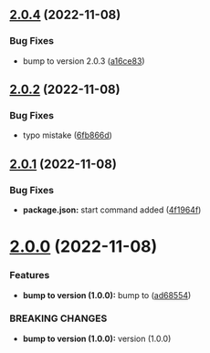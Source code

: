 ## [2.0.4](https://github.com/AniCrad/indian-rail/compare/v2.0.2...v2.0.4) (2022-11-08)


### Bug Fixes

* bump to version 2.0.3 ([a16ce83](https://github.com/AniCrad/indian-rail/commit/a16ce83ea3feeef407ea77e8ed1d16379ec7e4dc))



## [2.0.2](https://github.com/AniCrad/indian-rail/compare/v2.0.1...v2.0.2) (2022-11-08)


### Bug Fixes

* typo mistake ([6fb866d](https://github.com/AniCrad/indian-rail/commit/6fb866d199a0b5fe00de6d301eb91aa05ad5a583))



## [2.0.1](https://github.com/AniCrad/indian-rail/compare/v2.0.0...v2.0.1) (2022-11-08)


### Bug Fixes

* **package.json:** start command added ([4f1964f](https://github.com/AniCrad/indian-rail/commit/4f1964fe5628c40082aad492bc8b18fb9f2acb85))



# [2.0.0](https://github.com/AniCrad/indian-rail/compare/v1.0.0...v2.0.0) (2022-11-08)


### Features

* **bump to version  (1.0.0):** bump to ([ad68554](https://github.com/AniCrad/indian-rail/commit/ad685541aec759eee665b693986de1b18270f483))


### BREAKING CHANGES

* **bump to version  (1.0.0):** version  (1.0.0)



